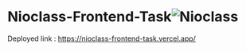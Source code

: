 # Nioclass-Frontend-Task![Nioclass](https://user-images.githubusercontent.com/61971255/223019449-8cd0d3d4-fe90-42c0-b02b-67335dab35bd.png)

Deployed link : https://nioclass-frontend-task.vercel.app/
